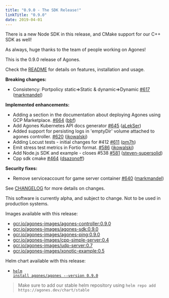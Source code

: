 ```yaml
---
title: "0.9.0 - The SDK Release!"
linkTitle: "0.9.0"
date: 2019-04-01
---
```


There is a new Node SDK in this release, and CMake support for our C++ SDK as well! 

As always, huge thanks to the team of people working on Agones!

This is the 0.9.0 release of Agones.

Check the <a href="https://github.com/GoogleCloudPlatform/agones/tree/release-0.9.0">README</a> for details on features, installation and usage.

**Breaking changes:**

- Consistency: Portpolicy static=\>Static & dynamic=\>Dynamic [\#617](https://github.com/GoogleCloudPlatform/agones/pull/617) ([markmandel](https://github.com/markmandel))

**Implemented enhancements:**

- Adding a section in the documentation about deploying Agones using GCP Marketplace. [\#664](https://github.com/GoogleCloudPlatform/agones/pull/664) ([bbf](https://github.com/bbf))
- Add Agones Kubernetes API docs generator [\#645](https://github.com/GoogleCloudPlatform/agones/pull/645) ([aLekSer](https://github.com/aLekSer))
- Added support for persisting logs in 'emptyDir' volume attached to agones controller. [\#620](https://github.com/GoogleCloudPlatform/agones/pull/620) ([jkowalski](https://github.com/jkowalski))
- Adding Locust tests - initial changes for \#412 [\#611](https://github.com/GoogleCloudPlatform/agones/pull/611) ([pm7h](https://github.com/pm7h))
- Emit stress test metrics in Fortio format. [\#586](https://github.com/GoogleCloudPlatform/agones/pull/586) ([jkowalski](https://github.com/jkowalski))
- Add Node.js SDK and example - closes \#538 [\#581](https://github.com/GoogleCloudPlatform/agones/pull/581) ([steven-supersolid](https://github.com/steven-supersolid))
- Cpp sdk cmake [\#464](https://github.com/GoogleCloudPlatform/agones/pull/464) ([dsazonoff](https://github.com/dsazonoff))

**Security fixes:**

- Remove serviceaccount for game server container [\#640](https://github.com/GoogleCloudPlatform/agones/pull/640) ([markmandel](https://github.com/markmandel))

See <a href="https://github.com/GoogleCloudPlatform/agones/blob/release-0.9.0/CHANGELOG.md">CHANGELOG</a> for more details on changes.

This software is currently alpha, and subject to change. Not to be used in production systems.

Images available with this release:

- [gcr.io/agones-images/agones-controller:0.9.0](https://gcr.io/agones-images/agones-controller:0.9.0)
- [gcr.io/agones-images/agones-sdk:0.9.0](https://gcr.io/agones-images/agones-sdk:0.9.0)
- [gcr.io/agones-images/agones-ping:0.9.0](https://gcr.io/agones-images/agones-ping:0.9.0)
- [gcr.io/agones-images/cpp-simple-server:0.4](https://gcr.io/agones-images/cpp-simple-server:0.4)
- [gcr.io/agones-images/udp-server:0.7](https://gcr.io/agones-images/udp-server:0.7)
- [gcr.io/agones-images/xonotic-example:0.5](https://gcr.io/agones-images/xonotic-example:0.5)

Helm chart available with this release:

- <a href="https://agones.dev/chart/stable/agones-0.9.0.tgz"><code>helm install agones/agones --version 0.9.0</code></a>

> Make sure to add our stable helm repository using `helm repo add https://agones.dev/chart/stable`
